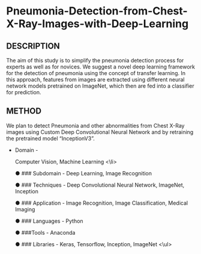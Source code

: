# Pneumonia-Detection-from-Chest-X-Ray-Images-with-Deep-Learning

## DESCRIPTION
The aim of this study is to simplify the pneumonia detection process for experts as well as for novices. We suggest a novel deep learning framework for the detection of pneumonia using the concept of transfer learning. In this approach, features from images are extracted using different neural network models pretrained on ImageNet, which then are fed into a classifier for prediction.

## METHOD
We plan to detect Pneumonia and other abnormalities from Chest X-Ray images using Custom Deep Convolutional Neural Network and by retraining the pretrained model “InceptionV3”.
<ul>
<li>Domain -
  
  Computer Vision, Machine Learning
<\li>

● ### Subdomain - Deep Learning, Image Recognition

● ### Techniques - Deep Convolutional Neural Network, ImageNet, Inception

● ### Application - Image Recognition, Image Classification, Medical Imaging

● ### Languages - Python

● ###Tools - Anaconda

● ### Libraries - Keras, Tensorflow, Inception, ImageNet
<\ul>
